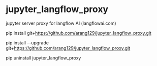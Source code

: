 # jupyter_langflow_proxy
jupyter server proxy for langflow AI (langflowai.com)

pip install git+https://github.com/arang129/jupyter_langflow_proxy.git

pip install --upgrade git+https://github.com/arang129/jupyter_langflow_proxy.git

pip uninstall jupyter_langflow_proxy
